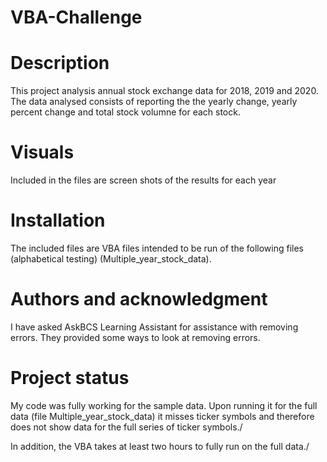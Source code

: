 # VBA-Challenge
# Description
This project analysis annual stock exchange data for 2018, 2019 and 2020.
The data analysed consists of reporting the the yearly change, yearly percent change and total stock volumne for each stock.

# Visuals
Included in the files are screen shots of the results for each year

# Installation
The included files are VBA files intended to be run of the following files (alphabetical testing) (Multiple_year_stock_data).

# Authors and acknowledgment
I have asked AskBCS Learning Assistant for assistance with removing errors.  They provided some ways to look at removing errors.

# Project status
My code was fully working for the sample data. Upon running it for the full data (file Multiple_year_stock_data) it misses ticker symbols and therefore does not show data for the full series of ticker symbols./

In addition, the VBA takes at least two hours to fully run on the full data./
